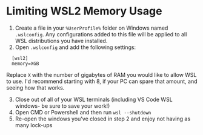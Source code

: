 # Limiting WSL2 Memory Usage

1. Create a file in your `%UserProfile%` folder on Windows named `.wslconfig`. Any configurations added to this file will be applied to all WSL distributions you have installed.
2. Open `.wslconfig` and add the following settings:
```
  [wsl2]
  memory=XGB
```
Replace `X` with the number of gigabytes of RAM you would like to allow WSL to use. I'd recommend starting with 8, if your PC can spare that amount, and seeing how that works.

3. Close out of all of your WSL terminals (including VS Code WSL windows- be sure to save your work!)
4. Open CMD or Powershell and then run `wsl --shutdown`
5. Re-open the windows you've closed in step 2 and enjoy not having as many lock-ups
